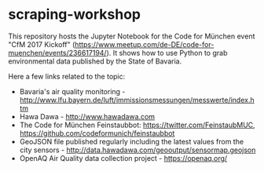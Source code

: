 # scraping-workshop

This repository hosts the Jupyter Notebook for the Code for München event "CfM 2017 Kickoff" (https://www.meetup.com/de-DE/code-for-muenchen/events/236617194/). It shows how to use Python to grab environmental data published by the State of Bavaria.

Here a few links related to the topic:

* Bavaria's air quality monitoring - http://www.lfu.bayern.de/luft/immissionsmessungen/messwerte/index.htm
* Hawa Dawa - http://www.hawadawa.com
* The Code for München Feinstaubbot: https://twitter.com/FeinstaubMUC, https://github.com/codeformunich/feinstaubbot
* GeoJSON file published regularly including the latest values from the city sensors - http://data.hawadawa.com/geooutput/sensormap.geojson
* OpenAQ Air Quality data collection project - https://openaq.org/
